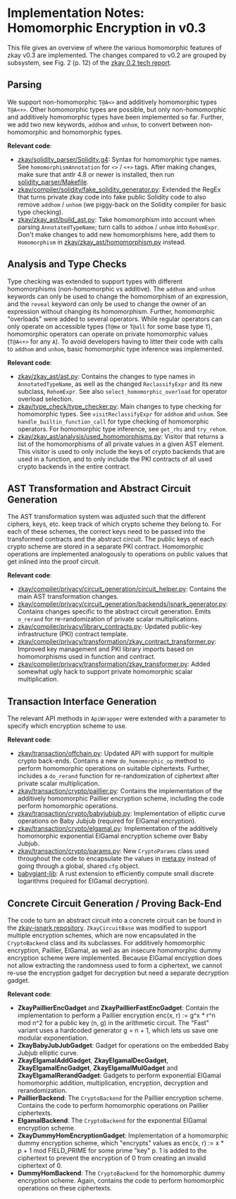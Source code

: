 # Implementation Notes: Homomorphic Encryption in v0.3

This file gives an overview of where the various homomorphic features of zkay v0.3 are implemented. The changes compared to v0.2 are grouped by subsystem, see Fig. 2 (p. 12) of the [zkay 0.2 tech report](https://arxiv.org/pdf/2009.01020.pdf).

## Parsing

We support non-homomorphic `T@A<>` and additively homomorphic types `T@A<+>`. Other homomorphic types are possible, but only non-homomorphic and additively homomorphic types have been implemented so far. Further, we add two new keywords, `addhom` and `unhom`, to convert between non-homomorphic and homomorphic types.

**Relevant code**:
- [zkay/solidity_parser/Solidity.g4](zkay/solidity_parser/Solidity.g4): Syntax for homomorphic type names. See `homomorphismAnnotation` for `<>` / `<+>` tags. After making changes, make sure that antlr 4.8 or newer is installed, then run [solidity_parser/Makefile](zkay/solidity_parser/Makefile).
- [zkay/compiler/solidity/fake_solidity_generator.py](zkay/compiler/solidity/fake_solidity_generator.py): Extended the RegEx that turns private zkay code into fake public Solidity code to also remove `addhom` / `unhom` (we piggy-back on the Solidity compiler for basic type checking).
- [zkay/zkay_ast/build_ast.py](zkay/zkay_ast/build_ast.py): Take homomorphism into account when parsing `AnnotatedTypeName`; turn calls to `addhom` / `unhom` into `RehomExpr`.  Don't make changes to add new homomorphisms here, add them to `Homomorphism` in [zkay/zkay_ast/homomorphism.py](zkay/zkay_ast/homomorphism.py) instead.

## Analysis and Type Checks

Type checking was extended to support types with different homomorphisms (non-homomorphic vs additive). The `addhom` and `unhom` keywords can only be used to change the homomorphism of an expression, and the `reveal` keyword can only be used to change the owner of an expression without changing its homomorphism. Further, homomorphic "overloads" were added to several operators. While regular operators can only operate on accessible types (`T@me` or `T@all` for some base type `T`), homomorphic operators can operate on private homomorphic values (`T@A<+>` for any `A`). To avoid developers having to litter their code with calls to `addhom` and `unhom`, basic homomorphic type inference was implemented.

**Relevant code**:
- [zkay/zkay_ast/ast.py](zkay/zkay_ast/ast.py): Contains the changes to type names in `AnnotatedTypeName`, as well as the changed `ReclassifyExpr` and its new subclass, `RehomExpr`. See also `select_homomorphic_overload` for operator overload selection.
- [zkay/type_check/type_checker.py](zkay/type_check/type_checker.py): Main changes to type checking for homomorphic types. See `visitReclassifyExpr` for `addhom` and `unhom`. See `handle_builtin_function_call` for type checking of homomorphic operators. For homomorphic type inference, see `get_rhs` and `try_rehom`.
- [zkay/zkay_ast/analysis/used_homomorphisms.py](zkay/zkay_ast/analysis/used_homomorphisms.py): Visitor that returns a list of the homomorphisms of all private values in a given AST element. This visitor is used to only include the keys of crypto backends that are used in a function, and to only include the PKI contracts of all used crypto backends in the entire contract.

## AST Transformation and Abstract Circuit Generation

The AST transformation system was adjusted such that the different ciphers, keys, etc. keep track of which crypto scheme they belong to. For each of these schemes, the correct keys need to be passed into the transformed contracts and the abstract circuit. The public keys of each crypto scheme are stored in a separate PKI contract. Homomorphic operations are implemented analogously to operations on public values that get inlined into the proof circuit.

**Relevant code**:
- [zkay/compiler/privacy/circuit_generation/circuit_helper.py](zkay/compiler/privacy/circuit_generation/circuit_helper.py):  Contains the main AST transformation changes.
- [zkay/compiler/privacy/circuit_generation/backends/jsnark_generator.py](zkay/compiler/privacy/circuit_generation/backends/jsnark_generator.py): Contains changes specific to the abstract circuit generation. Emits `o_rerand` for re-randomization of private scalar multiplications.
- [zkay/compiler/privacy/library_contracts.py](zkay/compiler/privacy/library_contracts.py): Updated public-key infrastructure (PKI) contract template.
- [zkay/compiler/privacy/transformation/zkay_contract_transformer.py](zkay/compiler/privacy/transformation/zkay_contract_transformer.py): Improved key management and PKI library imports based on homomorphisms used in function and contract.
- [zkay/compiler/privacy/transformation/zkay_transformer.py](zkay/compiler/privacy/transformation/zkay_transformer.py): Added somewhat ugly hack to support private homomorphic scalar multiplication.

## Transaction Interface Generation

The relevant API methods in `ApiWrapper` were extended with a parameter to specify which encryption scheme to use.

**Relevant code**:
- [zkay/transaction/offchain.py](zkay/transaction/offchain.py): Updated API with support for multiple crypto back-ends. Contains a new `do_homomorphic_op` method to perform homomorphic operations on suitable ciphertexts. Further,  includes a `do_rerand` function for re-randomization of ciphertext after private scalar multiplication.
- [zkay/transaction/crypto/paillier.py](zkay/transaction/crypto/paillier.py): Contains the implementation of the additively homomorphic Paillier encryption scheme, including the code perform homomorphic operations.
- [zkay/transaction/crypto/babyjubjub.py](zkay/transaction/crypto/babyjubjub.py): Implementation of elliptic curve operations on Baby Jubjub (required for ElGamal encryption).
- [zkay/transaction/crypto/elgamal.py](zkay/transaction/crypto/elgamal.py): Implementation of the additively homomorphic exponential ElGamal encryption scheme over Baby Jubjub.
- [zkay/transaction/crypto/params.py](zkay/transaction/crypto/params.py): New `CryptoParams` class used throughout the code to encapsulate the values in [meta.py](zkay/transaction/crypto/meta.py) instead of going through a global, shared `cfg` object.
- [babygiant-lib](babygiant-lib): A rust extension to efficiently compute small discrete logarithms (required for ElGamal decryption).

## Concrete Circuit Generation / Proving Back-End

The code to turn an abstract circuit into a concrete circuit can be found in the [zkay-jsnark repository](https://github.com/eth-sri/zkay-jsnark). `ZkayCircuitBase` was modified to support multiple encryption schemes, which are now encapsulated in the `CryptoBackend` class and its subclasses. For additively homomorphic encryption, Paillier, ElGamal, as well as an insecure homomorphic dummy encryption scheme were implemented. Because ElGamal encryption does not allow extracting the randomness used to form a ciphertext, we cannot re-use the encryption gadget for decryption but need a separate decryption gadget.

**Relevant code**:
- **ZkayPaillierEncGadget** and **ZkayPaillierFastEncGadget**:  Contain the implementation to perform a Paillier encryption enc(x, r) := g^x * r^n mod n^2 for a public key (n, g) in the arithmetic circuit. The "Fast" variant uses a hardcoded generator g = n + 1, which lets us save one modular exponentiation.
- **ZkayBabyJubJubGadget**: Gadget for operations on the embedded Baby Jubjub elliptic curve.
- **ZkayElgamalAddGadget**, **ZkayElgamalDecGadget**, **ZkayElgamalEncGadget**, **ZkayElgamalMulGadget** and **ZkayElgamalRerandGadget**: Gadgets to perform exponential ElGamal homomorphic addition, multiplication, encryption, decryption and rerandomization.
- **PaillierBackend**: The `CryptoBackend` for the Paillier encryption scheme. Contains the code to perform homomorphic operations on Paillier ciphertexts.
- **ElgamalBackend**: The `CryptoBackend` for the exponential ElGamal encryption scheme.
- **ZkayDummyHomEncryptionGadget**: Implementation of a homomorphic dummy encryption scheme, which "encrypts" values as enc(x, r) := x * p + 1 mod FIELD_PRIME for some prime "key" p. 1 is added to the ciphertext to prevent the encryption of 0 from creating an invalid ciphertext of 0.
- **DummyHomBackend**: The `CryptoBackend` for the homomorphic dummy encryption scheme. Again, contains the code to perform homomorphic operations on these ciphertexts.
